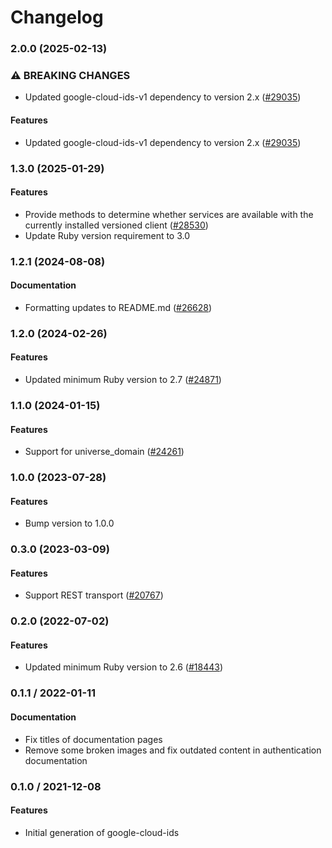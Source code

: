 # Changelog

### 2.0.0 (2025-02-13)

### ⚠ BREAKING CHANGES

* Updated google-cloud-ids-v1 dependency to version 2.x ([#29035](https://github.com/googleapis/google-cloud-ruby/issues/29035))

#### Features

* Updated google-cloud-ids-v1 dependency to version 2.x ([#29035](https://github.com/googleapis/google-cloud-ruby/issues/29035)) 

### 1.3.0 (2025-01-29)

#### Features

* Provide methods to determine whether services are available with the currently installed versioned client ([#28530](https://github.com/googleapis/google-cloud-ruby/issues/28530)) 
* Update Ruby version requirement to 3.0 

### 1.2.1 (2024-08-08)

#### Documentation

* Formatting updates to README.md ([#26628](https://github.com/googleapis/google-cloud-ruby/issues/26628)) 

### 1.2.0 (2024-02-26)

#### Features

* Updated minimum Ruby version to 2.7 ([#24871](https://github.com/googleapis/google-cloud-ruby/issues/24871)) 

### 1.1.0 (2024-01-15)

#### Features

* Support for universe_domain ([#24261](https://github.com/googleapis/google-cloud-ruby/issues/24261)) 

### 1.0.0 (2023-07-28)

#### Features

* Bump version to 1.0.0 

### 0.3.0 (2023-03-09)

#### Features

* Support REST transport ([#20767](https://github.com/googleapis/google-cloud-ruby/issues/20767)) 

### 0.2.0 (2022-07-02)

#### Features

* Updated minimum Ruby version to 2.6 ([#18443](https://github.com/googleapis/google-cloud-ruby/issues/18443)) 

### 0.1.1 / 2022-01-11

#### Documentation

* Fix titles of documentation pages
* Remove some broken images and fix outdated content in authentication documentation

### 0.1.0 / 2021-12-08

#### Features

* Initial generation of google-cloud-ids
